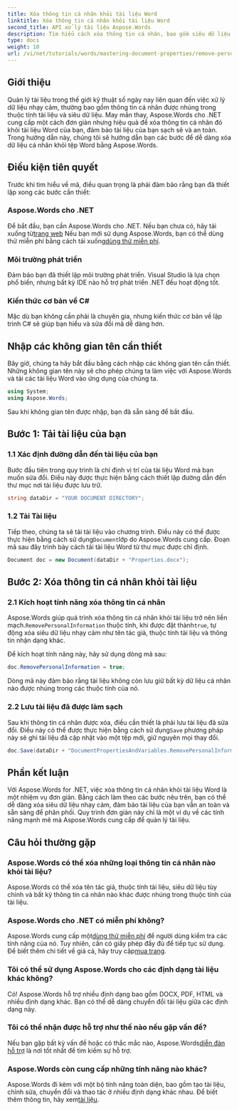 ```yaml
---
title: Xóa thông tin cá nhân khỏi tài liệu Word
linktitle: Xóa thông tin cá nhân khỏi tài liệu Word
second_title: API xử lý tài liệu Aspose.Words
description: Tìm hiểu cách xóa thông tin cá nhân, bao gồm siêu dữ liệu và thông tin chi tiết về tác giả, khỏi tài liệu Word của bạn bằng Aspose.Words cho .NET.
type: docs
weight: 10
url: /vi/net/tutorials/words/mastering-document-properties/remove-personal-information-word-document/
---
```

## Giới thiệu

Quản lý tài liệu trong thế giới kỹ thuật số ngày nay liên quan đến việc xử lý dữ liệu nhạy cảm, thường bao gồm thông tin cá nhân được nhúng trong thuộc tính tài liệu và siêu dữ liệu. May mắn thay, Aspose.Words cho .NET cung cấp một cách đơn giản nhưng hiệu quả để xóa thông tin cá nhân đó khỏi tài liệu Word của bạn, đảm bảo tài liệu của bạn sạch sẽ và an toàn. Trong hướng dẫn này, chúng tôi sẽ hướng dẫn bạn các bước để dễ dàng xóa dữ liệu cá nhân khỏi tệp Word bằng Aspose.Words.

## Điều kiện tiên quyết

Trước khi tìm hiểu về mã, điều quan trọng là phải đảm bảo rằng bạn đã thiết lập xong các bước cần thiết:

### Aspose.Words cho .NET

 Để bắt đầu, bạn cần Aspose.Words cho .NET. Nếu bạn chưa có, hãy tải xuống từ[trang web](https://releases.aspose.com/words/net/) Nếu bạn mới sử dụng Aspose.Words, bạn có thể dùng thử miễn phí bằng cách tải xuống[dùng thử miễn phí](https://releases.aspose.com/).

### Môi trường phát triển

Đảm bảo bạn đã thiết lập môi trường phát triển. Visual Studio là lựa chọn phổ biến, nhưng bất kỳ IDE nào hỗ trợ phát triển .NET đều hoạt động tốt.

### Kiến thức cơ bản về C#

Mặc dù bạn không cần phải là chuyên gia, nhưng kiến thức cơ bản về lập trình C# sẽ giúp bạn hiểu và sửa đổi mã dễ dàng hơn.

## Nhập các không gian tên cần thiết

Bây giờ, chúng ta hãy bắt đầu bằng cách nhập các không gian tên cần thiết. Những không gian tên này sẽ cho phép chúng ta làm việc với Aspose.Words và tải các tài liệu Word vào ứng dụng của chúng ta.

```csharp
using System;
using Aspose.Words;
```

Sau khi không gian tên được nhập, bạn đã sẵn sàng để bắt đầu.

## Bước 1: Tải tài liệu của bạn

### 1.1 Xác định đường dẫn đến tài liệu của bạn

Bước đầu tiên trong quy trình là chỉ định vị trí của tài liệu Word mà bạn muốn sửa đổi. Điều này được thực hiện bằng cách thiết lập đường dẫn đến thư mục nơi tài liệu được lưu trữ.

```csharp
string dataDir = "YOUR DOCUMENT DIRECTORY";
```

### 1.2 Tải Tài liệu

 Tiếp theo, chúng ta sẽ tải tài liệu vào chương trình. Điều này có thể được thực hiện bằng cách sử dụng`Document`lớp do Aspose.Words cung cấp. Đoạn mã sau đây trình bày cách tải tài liệu Word từ thư mục được chỉ định.

```csharp
Document doc = new Document(dataDir + "Properties.docx");
```

## Bước 2: Xóa thông tin cá nhân khỏi tài liệu

### 2.1 Kích hoạt tính năng xóa thông tin cá nhân

 Aspose.Words giúp quá trình xóa thông tin cá nhân khỏi tài liệu trở nên liền mạch.`RemovePersonalInformation` thuộc tính, khi được đặt thành`true`, tự động xóa siêu dữ liệu nhạy cảm như tên tác giả, thuộc tính tài liệu và thông tin nhận dạng khác.

Để kích hoạt tính năng này, hãy sử dụng dòng mã sau:

```csharp
doc.RemovePersonalInformation = true;
```

Dòng mã này đảm bảo rằng tài liệu không còn lưu giữ bất kỳ dữ liệu cá nhân nào được nhúng trong các thuộc tính của nó.

### 2.2 Lưu tài liệu đã được làm sạch

 Sau khi thông tin cá nhân được xóa, điều cần thiết là phải lưu tài liệu đã sửa đổi. Điều này có thể được thực hiện bằng cách sử dụng`Save` phương pháp này sẽ ghi tài liệu đã cập nhật vào một tệp mới, giữ nguyên mọi thay đổi.

```csharp
doc.Save(dataDir + "DocumentPropertiesAndVariables.RemovePersonalInformation.docx");
```

## Phần kết luận

Với Aspose.Words for .NET, việc xóa thông tin cá nhân khỏi tài liệu Word là một nhiệm vụ đơn giản. Bằng cách làm theo các bước nêu trên, bạn có thể dễ dàng xóa siêu dữ liệu nhạy cảm, đảm bảo tài liệu của bạn vẫn an toàn và sẵn sàng để phân phối. Quy trình đơn giản này chỉ là một ví dụ về các tính năng mạnh mẽ mà Aspose.Words cung cấp để quản lý tài liệu.

## Câu hỏi thường gặp

### Aspose.Words có thể xóa những loại thông tin cá nhân nào khỏi tài liệu?

Aspose.Words có thể xóa tên tác giả, thuộc tính tài liệu, siêu dữ liệu tùy chỉnh và bất kỳ thông tin cá nhân nào khác được nhúng trong thuộc tính của tài liệu.

### Aspose.Words cho .NET có miễn phí không?

 Aspose.Words cung cấp một[dùng thử miễn phí](https://releases.aspose.com/) để người dùng kiểm tra các tính năng của nó. Tuy nhiên, cần có giấy phép đầy đủ để tiếp tục sử dụng. Để biết thêm chi tiết về giá cả, hãy truy cập[mua trang](https://purchase.aspose.com/buy).

### Tôi có thể sử dụng Aspose.Words cho các định dạng tài liệu khác không?

Có! Aspose.Words hỗ trợ nhiều định dạng bao gồm DOCX, PDF, HTML và nhiều định dạng khác. Bạn có thể dễ dàng chuyển đổi tài liệu giữa các định dạng này.

### Tôi có thể nhận được hỗ trợ như thế nào nếu gặp vấn đề?

 Nếu bạn gặp bất kỳ vấn đề hoặc có thắc mắc nào, Aspose.Words[diễn đàn hỗ trợ](https://forum.aspose.com/c/words/8) là nơi tốt nhất để tìm kiếm sự hỗ trợ.

### Aspose.Words còn cung cấp những tính năng nào khác?

 Aspose.Words đi kèm với một bộ tính năng toàn diện, bao gồm tạo tài liệu, chỉnh sửa, chuyển đổi và thao tác ở nhiều định dạng khác nhau. Để biết thêm thông tin, hãy xem[tài liệu](https://reference.aspose.com/words/net/).